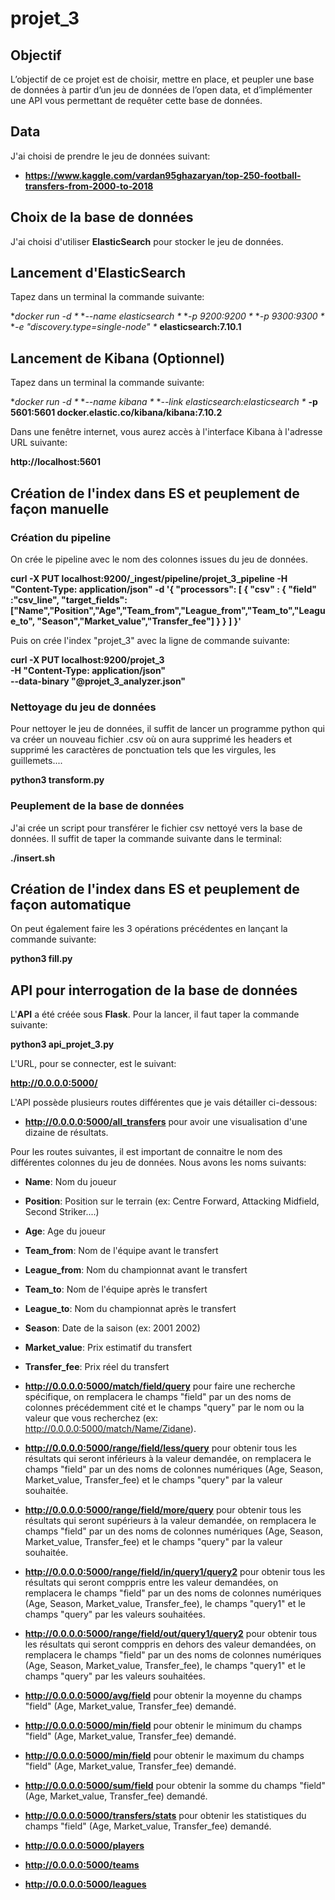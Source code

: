 # projet_3

## Objectif
L’objectif de ce projet est de choisir, mettre en place, et peupler une base de données à partir d’un jeu de données de l’open data, et d’implémenter une API vous permettant de requêter cette base de données.

## Data
J'ai choisi de prendre le jeu de données suivant:
- **https://www.kaggle.com/vardan95ghazaryan/top-250-football-transfers-from-2000-to-2018**

## Choix de la base de données
J'ai choisi d'utiliser **ElasticSearch** pour stocker le jeu de données.

## Lancement d'ElasticSearch
Tapez dans un terminal la commande suivante:

**docker run -d \**
**--name elasticsearch \**
**-p 9200:9200 \**
**-p 9300:9300 \**
**-e "discovery.type=single-node" \**
**elasticsearch:7.10.1**

## Lancement de Kibana (Optionnel)
Tapez dans un terminal la commande suivante:

**docker run -d \**
        **--name kibana \**
        **--link elasticsearch:elasticsearch \**
        **-p 5601:5601 docker.elastic.co/kibana/kibana:7.10.2**
        
Dans une fenêtre internet, vous aurez accès à l'interface Kibana à l'adresse URL suivante:

**http://localhost:5601**

## Création de l'index dans ES et peuplement de façon manuelle
### Création du pipeline
On crée le pipeline avec le nom des colonnes issues du jeu de données.

**curl -X PUT localhost:9200/_ingest/pipeline/projet_3_pipeline -H "Content-Type: application/json" -d '{
"processors": [
    {
      "csv" : {
      "field" :"csv_line",
      "target_fields":["Name","Position","Age","Team_from","League_from","Team_to","League_to",
      "Season","Market_value","Transfer_fee"]
      }
    }
  ]
 }'**
 
Puis on crée l'index "projet_3" avec la ligne de commande suivante:

**curl -X PUT localhost:9200/projet_3 \
-H "Content-Type: application/json" \
--data-binary "@projet_3_analyzer.json"**

### Nettoyage du jeu de données
Pour nettoyer le jeu de données, il suffit de lancer un programme python qui va créer un nouveau fichier .csv où on aura supprimé les headers et supprimé les caractères de ponctuation tels que les virgules, les guillemets....

**python3 transform.py**

### Peuplement de la base de données
J'ai crée un script pour transférer le fichier csv nettoyé vers la base de données.
Il suffit de taper la commande suivante dans le terminal:

**./insert.sh**

## Création de l'index dans ES et peuplement de façon automatique
On peut également faire les 3 opérations précédentes en lançant la commande suivante:

**python3 fill.py**

## API pour interrogation de la base de données
L'**API** a été créée sous **Flask**.
Pour la lancer, il faut taper la commande suivante:

**python3 api_projet_3.py**

L'URL, pour se connecter, est le suivant:

**http://0.0.0.0:5000/**

L'API possède plusieurs routes différentes que je vais détailler ci-dessous:
- **http://0.0.0.0:5000/all_transfers** pour avoir une visualisation d'une dizaine de résultats.

Pour les routes suivantes, il est important de connaitre le nom des différentes colonnes du jeu de données.
Nous avons les noms suivants:

- **Name**: Nom du joueur
- **Position**: Position sur le terrain (ex: Centre Forward, Attacking Midfield, Second Striker....)
- **Age**: Age du joueur
- **Team_from**: Nom de l'équipe avant le transfert
- **League_from**: Nom du championnat avant le transfert
- **Team_to**: Nom de l'équipe après le transfert
- **League_to**: Nom du championnat après le transfert
- **Season**: Date de la saison (ex: 2001 2002)
- **Market_value**: Prix estimatif du transfert
- **Transfer_fee**: Prix réel du transfert

- **http://0.0.0.0:5000/match/field/query** pour faire une recherche spécifique, on remplacera le champs "field" par un des noms de colonnes précédemment cité et le champs "query" par le nom ou la valeur que vous recherchez (ex: http://0.0.0.0:5000/match/Name/Zidane).

- **http://0.0.0.0:5000/range/field/less/query** pour obtenir tous les résultats qui seront inférieurs à la valeur demandée, on remplacera le champs "field" par un des noms de colonnes numériques (Age, Season, Market_value, Transfer_fee) et le champs "query" par la valeur souhaitée.

- **http://0.0.0.0:5000/range/field/more/query** pour obtenir tous les résultats qui seront supérieurs à la valeur demandée, on remplacera le champs "field" par un des noms de colonnes numériques (Age, Season, Market_value, Transfer_fee) et le champs "query" par la valeur souhaitée.

- **http://0.0.0.0:5000/range/field/in/query1/query2** pour obtenir tous les résultats qui seront comppris entre les valeur demandées, on remplacera le champs "field" par un des noms de colonnes numériques (Age, Season, Market_value, Transfer_fee), le champs "query1" et le champs "query" par les valeurs souhaitées.

- **http://0.0.0.0:5000/range/field/out/query1/query2** pour obtenir tous les résultats qui seront comppris en dehors des valeur demandées, on remplacera le champs "field" par un des noms de colonnes numériques (Age, Season, Market_value, Transfer_fee), le champs "query1" et le champs "query" par les valeurs souhaitées.

- **http://0.0.0.0:5000/avg/field** pour obtenir la moyenne du champs "field" (Age, Market_value, Transfer_fee) demandé.

- **http://0.0.0.0:5000/min/field** pour obtenir le minimum du champs "field" (Age, Market_value, Transfer_fee) demandé.

- **http://0.0.0.0:5000/min/field** pour obtenir le maximum du champs "field" (Age, Market_value, Transfer_fee) demandé.

- **http://0.0.0.0:5000/sum/field** pour obtenir la somme du champs "field" (Age, Market_value, Transfer_fee) demandé.

- **http://0.0.0.0:5000/transfers/stats** pour obtenir les statistiques du champs "field" (Age, Market_value, Transfer_fee) demandé.

- **http://0.0.0.0:5000/players**
- **http://0.0.0.0:5000/teams**
- **http://0.0.0.0:5000/leagues**

